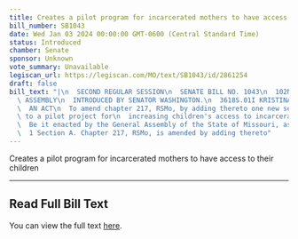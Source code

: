```yaml
---
title: Creates a pilot program for incarcerated mothers to have access to their children
bill_number: SB1043
date: Wed Jan 03 2024 00:00:00 GMT-0600 (Central Standard Time)
status: Introduced
chamber: Senate
sponsor: Unknown
vote_summary: Unavailable
legiscan_url: https://legiscan.com/MO/text/SB1043/id/2861254
draft: false
bill_text: "|\n  SECOND REGULAR SESSION\n  SENATE BILL NO. 1043\n  102ND GENERA L\
  \ ASSEMBLY\n  INTRODUCED BY SENATOR WASHINGTON.\n  3618S.01I KRISTINA MARTIN, Secretary\n\
  \  AN ACT\n  To amend chapter 217, RSMo, by adding thereto one new section relating\
  \ to a pilot project for\n  increasing children's access to incarcerated mothers.\n\
  \  Be it enacted by the General Assembly of the State of Missouri, as follows:\n\
  \  1 Section A. Chapter 217, RSMo, is amended by adding thereto"
---
```

Creates a pilot program for incarcerated mothers to have access to their children

---

## Read Full Bill Text

You can view the full text [here](https://legiscan.com/MO/text/SB1043/id/2861254).

